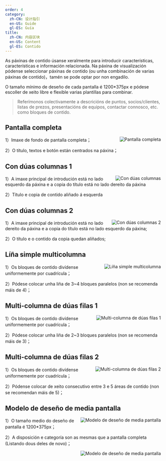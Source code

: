 ```yaml
---
order: 4
category:
  zh-CN: 设计指引
  en-US: Guide  
  gl-ES: Guía
title:
  zh-CN: 内容区块
  en-US: Content
  gl-ES: Contido
---
```


As páxinas de contido úsanse xeralmente para introducir características, características e información relacionada. Na páxina de visualización pódense seleccionar páxinas de contido (ou unha combinación de varias páxinas de contido)，tamén se pode optar por non engadilo.

O tamaño mínimo de deseño de cada pantalla é 1200*375px e pódese escoller de xeito libre e flexible varias plantillas para combinar.

> Referímonos colectivamente a descricións de puntos, socios/clientes, listas de prezos, presentacións de equipos, contactar connosco, etc. como bloques de contido.


## Pantalla completa

<img class="preview-img" align="right" alt="Pantalla completa" description="" src="https://gw.alipayobjects.com/zos/rmsportal/gixQJkEyeexiuExLyvFW.jpg">

1）Imaxe de fondo de pantalla completa；

2）O título, textos e botón están centrados na páxina；

## Con dúas columnas 1

<img class="preview-img" align="right" alt="Con dúas columnas" description="" src="https://gw.alipayobjects.com/zos/rmsportal/YNEYwjpXrQAXfTFjVoBE.png">

1）A imaxe principal de introdución está no lado esquerdo da páxina e a copia do título está no lado dereito da páxina

2）Título e copia de contido aliñado á esquerda

## Con dúas columnas 2

<img class="preview-img" align="right" alt="Con dúas columnas 2" description="" src="https://gw.alipayobjects.com/zos/rmsportal/pKbGyGLZKkyKlIDylGLL.png">

1）A imaxe principal de introdución está no lado dereito da páxina e a copia do título está no lado esquerdo da páxina;

2）O título e o contido da copia quedan aliñados;

## Líña simple multicolumna

<img class="preview-img" align="right" alt="Líña simple multicolumna" description="" src="https://gw.alipayobjects.com/zos/rmsportal/zwHaRpBbcrtKJmRCBBho.png">

1）Os bloques de contido divídense uniformemente por cuadrícula；

2）Pódese colocar unha liña de 3~4 bloques paralelos (non se recomenda máis de 4)；

## Multi-columna de dúas filas 1

<img class="preview-img" align="right" alt="Multi-columna de dúas filas 1" description="" src="https://gw.alipayobjects.com/zos/rmsportal/AaQRpekusPmFNjxigIwJ.png">

1）Os bloques de contido divídense uniformemente por cuadrícula；

2）Pódese colocar unha liña de 2~3 bloques paralelos (non se recomenda máis de 3)；

## Multi-columna de dúas filas 2

<img class="preview-img" align="right" alt="Multi-columna de dúas filas 2" description="" src="https://gw.alipayobjects.com/zos/rmsportal/ViVQULPluvShAolReqME.png">

1）Os bloques de contido divídense uniformemente por cuadrícula；

2）Pódense colocar de xeito consecutivo entre 3 e 5 áreas de contido (non se recomendan máis de 5)；


## Modelo de deseño de media pantalla

<img class="preview-img" align="right" alt="Modelo de deseño de media pantalla" description="" src="https://gw.alipayobjects.com/zos/rmsportal/yWBvgWQNtuTBDjcalEJe.png">

1）O tamaño medio do deseño de pantalla é 1200*375px；

2）A disposición e categoría son as mesmas que a pantalla completa (Listando dous deles de novo)；

<img class="preview-img" align="right" alt="Modelo de deseño de media pantalla" description="" src="https://gw.alipayobjects.com/zos/rmsportal/NKvJFXcmOrGkIMSJHZJk.png">
